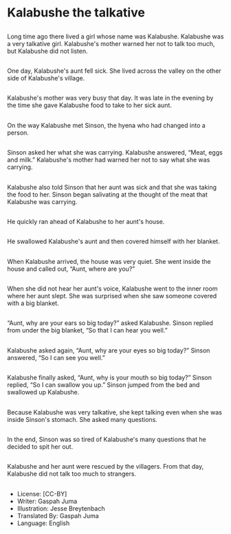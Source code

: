# Kalabushe the talkative

##
Long time ago there lived a girl
whose name was Kalabushe.
Kalabushe was a very talkative
girl. Kalabushe's mother warned
her not to talk too much, but
Kalabushe did not listen.

##
One day, Kalabushe's aunt fell
sick. She lived across the valley
on the other side of Kalabushe's
village.

##
Kalabushe's mother was very
busy that day. It was late in the
evening by the time she gave
Kalabushe food to take to her
sick aunt.

##
On the way Kalabushe met
Sinson, the hyena who had
changed into a person.

##
Sinson asked her what she was
carrying. Kalabushe answered,
“Meat, eggs and milk.”
Kalabushe's mother had warned
her not to say what she was
carrying.

##
Kalabushe also told Sinson that
her aunt was sick and that she
was taking the food to her.
Sinson began salivating at the
thought of the meat that
Kalabushe was carrying.

##
He quickly ran ahead of
Kalabushe to her aunt's house.

##
He swallowed Kalabushe's aunt
and then covered himself with
her blanket.

##
When Kalabushe arrived, the
house was very quiet. She went
inside the house and called out,
“Aunt, where are you?”

##
When she did not hear her
aunt's voice, Kalabushe went to
the inner room where her aunt
slept. She was surprised when
she saw someone covered with
a big blanket.

##
“Aunt, why are your ears so big
today?” asked Kalabushe.
Sinson replied from under the
big blanket, “So that I can hear
you well.”

##
Kalabushe asked again, “Aunt,
why are your eyes so big
today?”
Sinson answered, “So I can see
you well.”

##
Kalabushe finally asked, “Aunt,
why is your mouth so big
today?”
Sinson replied, “So I can
swallow you up.”
Sinson jumped from the bed
and swallowed up Kalabushe.

##
Because Kalabushe was very
talkative, she kept talking even
when she was inside Sinson's
stomach. She asked many
questions.

##
In the end, Sinson was so tired
of Kalabushe's many questions
that he decided to spit her out.

##
Kalabushe and her aunt were
rescued by the villagers. From
that day, Kalabushe did not talk
too much to strangers.

##
* License: [CC-BY]
* Writer: Gaspah Juma
* Illustration: Jesse Breytenbach
* Translated By: Gaspah Juma
* Language: English
